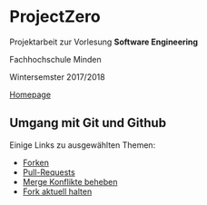 # ProjectZero

Projektarbeit zur Vorlesung **Software Engineering**

Fachhochschule Minden

Wintersemster 2017/2018

[Homepage](https://pr0jectzer0.github.io/ProjectZero/)



## Umgang mit Git und Github

Einige Links zu ausgewählten Themen:

- [Forken](https://help.github.com/articles/fork-a-repo/)
- [Pull-Requests](https://help.github.com/articles/about-pull-requests/)
- [Merge Konflikte beheben](https://www.ralfebert.de/git/mergekonflikte-beheben/)
- [Fork aktuell halten](https://help.github.com/articles/syncing-a-fork/)
